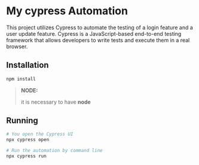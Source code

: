 # My cypress Automation

This project utilizes Cypress to automate the testing of a login feature and a user update feature. Cypress is a JavaScript-based end-to-end testing framework that allows developers to write tests and execute them in a real browser.

## Installation
```bash
npm install
```
>**NODE:**
>
> it is necessary to have **node** 

## Running
```bash
# You open the Cypress UI
npx cypress open

# Run the automation by command line
npx cypress run
```
